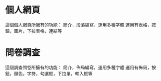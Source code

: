 # 個人網頁

這個個人網頁所擁有的功能： 
簡介，段落編寫，運用多種字體
運用有表格，按鈕，圖片，下拉表格，連結等

# 問卷調查

這個調查問卷所擁有的功能：
簡介，佈局編寫，運用多種字體
運用有佈局，按鈕，顏色，字符，勾選框，下拉單，輸入框等
